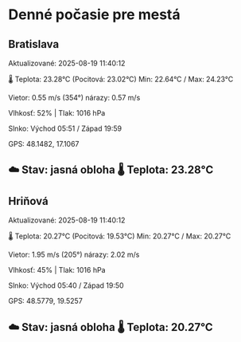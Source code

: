 ﻿# Denné počasie pre mestá

## Bratislava
Aktualizované: 2025-08-19 11:40:12

🌡️ Teplota: 23.28°C 
(Pocitová: 23.02°C)
Min: 22.64°C / Max: 24.23°C

Vietor: 0.55 m/s    (354°) 
nárazy: 0.57 m/s

Vlhkosť: 52% | Tlak: 1016 hPa

Slnko: Východ 05:51 / Západ 19:59

GPS: 48.1482, 17.1067

☁️ Stav: jasná obloha        🌡️ Teplota: 23.28°C
---

## Hriňová
Aktualizované: 2025-08-19 11:40:12

🌡️ Teplota: 20.27°C 
(Pocitová: 19.53°C)
Min: 20.27°C / Max: 20.27°C

Vietor: 1.95 m/s (205°)
nárazy: 2.02 m/s

Vlhkosť: 45% | Tlak: 1016 hPa

Slnko: Východ 05:40 / Západ 19:50

GPS: 48.5779, 19.5257

☁️ Stav: jasná obloha        🌡️ Teplota: 20.27°C
---
